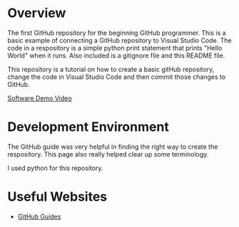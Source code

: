 # Overview

The first GitHub repository for the beginning GitHub programmer. This is a basic example of connecting a GitHub repository to Visual Studio Code. The code in a respository is a simple python print statement that prints "Hello World" when it runs. Also included is a gitignore file and this README file. 

This repository is a tutorial on how to create a basic gitHub repository, change the code in Visual Studio Code and then commit those changes to GitHub. 

[Software Demo Video](http://youtube.link.goes.here)

# Development Environment

The GitHub guide was very helpful in finding the right way to create the respository. This page also really helped clear up some terminology.

I used python for this repository.

# Useful Websites

* [GitHub Guides](https://guides.github.com/activities/hello-world/)
